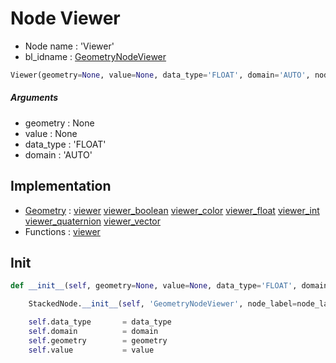 # Node Viewer

- Node name : 'Viewer'
- bl_idname : [GeometryNodeViewer](https://docs.blender.org/api/current/bpy.types.GeometryNodeViewer.html)


``` python
Viewer(geometry=None, value=None, data_type='FLOAT', domain='AUTO', node_label=None, node_color=None)
```
##### Arguments

- geometry : None
- value : None
- data_type : 'FLOAT'
- domain : 'AUTO'

## Implementation

- [Geometry](/docs/GeoNodes/Geometry.md) : [viewer](/docs/GeoNodes/Geometry.md#viewer) [viewer_boolean](/docs/GeoNodes/Geometry.md#viewer_boolean) [viewer_color](/docs/GeoNodes/Geometry.md#viewer_color) [viewer_float](/docs/GeoNodes/Geometry.md#viewer_float) [viewer_int](/docs/GeoNodes/Geometry.md#viewer_int) [viewer_quaternion](/docs/GeoNodes/Geometry.md#viewer_quaternion) [viewer_vector](/docs/GeoNodes/Geometry.md#viewer_vector)
- Functions : [viewer](/docs/GeoNodes/GeoNodesTree.md#viewer)

## Init

``` python
def __init__(self, geometry=None, value=None, data_type='FLOAT', domain='AUTO', node_label=None, node_color=None):

    StackedNode.__init__(self, 'GeometryNodeViewer', node_label=node_label, node_color=node_color)

    self.data_type       = data_type
    self.domain          = domain
    self.geometry        = geometry
    self.value           = value
```
